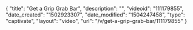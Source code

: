 {
    "title": "Get a Grip Grab Bar",
    "description": "",
    "videoid": "111179855",
    "date_created": "1502923307",
    "date_modified": "1504247458",
    "type": "captivate",
    "layout": "video",
    "url": "\/v\/get-a-grip-grab-bar\/111179855"
}